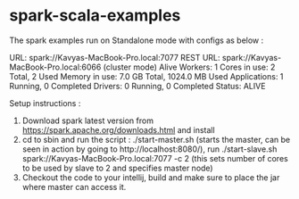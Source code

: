 # spark-scala-examples

The spark examples run on Standalone mode with configs as below :

URL: spark://Kavyas-MacBook-Pro.local:7077
REST URL: spark://Kavyas-MacBook-Pro.local:6066 (cluster mode)
Alive Workers: 1
Cores in use: 2 Total, 2 Used
Memory in use: 7.0 GB Total, 1024.0 MB Used
Applications: 1 Running, 0 Completed
Drivers: 0 Running, 0 Completed
Status: ALIVE

Setup instructions :

1. Download spark latest version from https://spark.apache.org/downloads.html and install
2. cd to sbin and run the script : ./start-master.sh (starts the master, can be seen in action by going to http://localhost:8080/), 
   run ./start-slave.sh spark://Kavyas-MacBook-Pro.local:7077 -c 2 (this sets number of cores to be used by slave to 2 and specifies master node)
3. Checkout the code to your intellij, build and make sure to place the jar where master can access it.    
